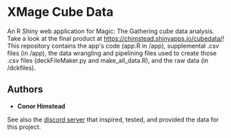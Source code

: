 # XMage Cube Data

An R Shiny web application for Magic: The Gathering cube data analysis. Take a look at the final product at https://chimstead.shinyapps.io/cubedata/!
This repository contains the app's code (app.R in /app), supplemental .csv files (in /app), the data wrangling and pipelining files used to create those .csv files (deckFileMaker.py and make_all_data.R), and the raw data (in /dckfiles).
## Authors

* **Conor Himstead**

See also the [discord server](https://github.com/your/project/contributors) that inspired, tested, and provided the data for this project.
